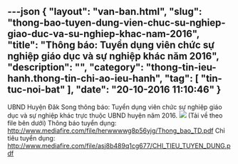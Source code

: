 ---json
{
    "layout": "van-ban.html",
    "slug": "thong-bao-tuyen-dung-vien-chuc-su-nghiep-giao-duc-va-su-nghiep-khac-nam-2016",
    "title": "Thông báo: Tuyển dụng viên chức sự nghiệp giáo dục và sự nghiệp khác năm 2016",
    "description": "",
    "category": "thong-tin-ieu-hanh.thong-tin-chi-ao-ieu-hanh",
    "tag": [
        "tin-tuc-noi-bat"
    ],
    "date": "20-10-2016 11:10:46"
}
---
UBND Huyện Đăk Song thông báo: Tuyển dụng viên chức sự nghiệp giáo dục và sự nghiệp khác trực thuộc UBND huyện năm 2016.
![](http://www.mediafire.com/convkey/7601/cf0c5r6ud9wu6npzg.jpg)
(Tải về theo file bên dưới)
Thông báo tuyển dụng: http://www.mediafire.com/file/herwwwwg8p56yjg/Thong_bao_TD.pdf
Chỉ tiêu tuyển dụng: http://www.mediafire.com/file/asj8b489q1cg677/CHI_TIEU_TUYEN_DUNG.pdf